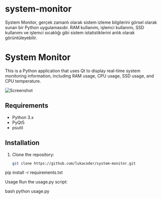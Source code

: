 # system-monitor
System Monitor, gerçek zamanlı olarak sistem izleme bilgilerini görsel olarak sunan bir Python uygulamasıdır. RAM kullanımı, işlemci kullanımı, SSD kullanımı ve işlemci sıcaklığı gibi sistem istatistiklerini anlık olarak görüntüleyebilir.
# System Monitor

This is a Python application that uses Qt to display real-time system monitoring information, including RAM usage, CPU usage, SSD usage, and CPU temperature.

![Screenshot](screenshot.png)

## Requirements

- Python 3.x
- PyQt5
- psutil

## Installation

1. Clone the repository:

   ```bash
   git clone https://github.com/lukacoder/system-monitor.git

pip install -r requirements.txt

Usage
Run the usage.py script:

bash
python usage.py
